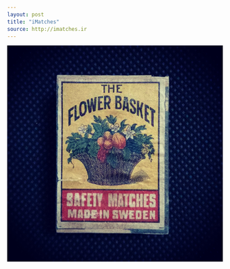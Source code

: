 ```yaml
---
layout: post
title: "iMatches"
source: http://imatches.ir
---
```


<img src="../assets/img/matches/matches-18.jpg">